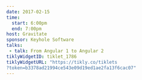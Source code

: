 ```yaml
---
date: 2017-02-15
time:
  start: 6:00pm
  end: 7:00pm
host: Gravitate
sponsor: Keyhole Software
talks:
 - talk: From Angular 1 to Angular 2
tiklyWidgetID: tiklet_1786
tiklyWidgetURL: "https://tikly.co/tiklets
?token=b3378ad21994ce543e09d19ed1ae2fa13f6cac07"
---
```

